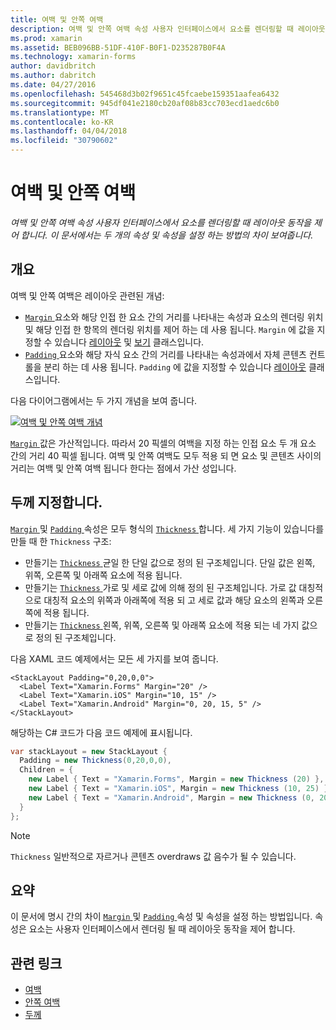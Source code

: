 ```yaml
---
title: 여백 및 안쪽 여백
description: 여백 및 안쪽 여백 속성 사용자 인터페이스에서 요소를 렌더링할 때 레이아웃 동작을 제어 합니다. 이 문서에서는 두 개의 속성 및 속성을 설정 하는 방법의 차이 보여줍니다.
ms.prod: xamarin
ms.assetid: BEB096BB-51DF-410F-B0F1-D235287B0F4A
ms.technology: xamarin-forms
author: davidbritch
ms.author: dabritch
ms.date: 04/27/2016
ms.openlocfilehash: 545468d3b02f9651c45fcaebe159351aafea6432
ms.sourcegitcommit: 945df041e2180cb20af08b83cc703ecd1aedc6b0
ms.translationtype: MT
ms.contentlocale: ko-KR
ms.lasthandoff: 04/04/2018
ms.locfileid: "30790602"
---
```

# <a name="margin-and-padding"></a>여백 및 안쪽 여백

_여백 및 안쪽 여백 속성 사용자 인터페이스에서 요소를 렌더링할 때 레이아웃 동작을 제어 합니다. 이 문서에서는 두 개의 속성 및 속성을 설정 하는 방법의 차이 보여줍니다._

## <a name="overview"></a>개요

여백 및 안쪽 여백은 레이아웃 관련된 개념:

- [ `Margin` ](https://developer.xamarin.com/api/property/Xamarin.Forms.View.Margin/) 요소와 해당 인접 한 요소 간의 거리를 나타내는 속성과 요소의 렌더링 위치 및 해당 인접 한 항목의 렌더링 위치를 제어 하는 데 사용 됩니다. `Margin` 에 값을 지정할 수 있습니다 [레이아웃](~/xamarin-forms/user-interface/controls/layouts.md) 및 [보기](~/xamarin-forms/user-interface/controls/views.md) 클래스입니다.
- [ `Padding` ](https://developer.xamarin.com/api/property/Xamarin.Forms.Layout.Padding/) 요소와 해당 자식 요소 간의 거리를 나타내는 속성과에서 자체 콘텐츠 컨트롤을 분리 하는 데 사용 됩니다. `Padding` 에 값을 지정할 수 있습니다 [레이아웃](~/xamarin-forms/user-interface/controls/layouts.md) 클래스입니다.

다음 다이어그램에서는 두 가지 개념을 보여 줍니다.

[![](margin-and-padding-images/margins-and-padding-sml.png "여백 및 안쪽 여백 개념")](margin-and-padding-images/margins-and-padding.png#lightbox "여백 및 안쪽 여백 개념")

[ `Margin` ](https://developer.xamarin.com/api/property/Xamarin.Forms.View.Margin/) 값은 가산적입니다. 따라서 20 픽셀의 여백을 지정 하는 인접 요소 두 개 요소 간의 거리 40 픽셀 됩니다. 여백 및 안쪽 여백도 모두 적용 되 면 요소 및 콘텐츠 사이의 거리는 여백 및 안쪽 여백 됩니다 한다는 점에서 가산 성입니다.

## <a name="specifying-a-thickness"></a>두께 지정합니다.

[ `Margin` ](https://developer.xamarin.com/api/property/Xamarin.Forms.View.Margin/) 및 [ `Padding` ](https://developer.xamarin.com/api/property/Xamarin.Forms.Layout.Padding/) 속성은 모두 형식의 [ `Thickness` ](https://developer.xamarin.com/api/type/Xamarin.Forms.Thickness/)합니다. 세 가지 기능이 있습니다를 만들 때 한 `Thickness` 구조:

- 만들기는 [ `Thickness` ](https://developer.xamarin.com/api/type/Xamarin.Forms.Thickness/) 균일 한 단일 값으로 정의 된 구조체입니다. 단일 값은 왼쪽, 위쪽, 오른쪽 및 아래쪽 요소에 적용 됩니다.
- 만들기는 [ `Thickness` ](https://developer.xamarin.com/api/type/Xamarin.Forms.Thickness/) 가로 및 세로 값에 의해 정의 된 구조체입니다. 가로 값 대칭적으로 대칭적 요소의 위쪽과 아래쪽에 적용 되 고 세로 값과 해당 요소의 왼쪽과 오른쪽에 적용 됩니다.
- 만들기는 [ `Thickness` ](https://developer.xamarin.com/api/type/Xamarin.Forms.Thickness/) 왼쪽, 위쪽, 오른쪽 및 아래쪽 요소에 적용 되는 네 가지 값으로 정의 된 구조체입니다.

다음 XAML 코드 예제에서는 모든 세 가지를 보여 줍니다.

```xaml
<StackLayout Padding="0,20,0,0">
  <Label Text="Xamarin.Forms" Margin="20" />
  <Label Text="Xamarin.iOS" Margin="10, 15" />
  <Label Text="Xamarin.Android" Margin="0, 20, 15, 5" />
</StackLayout>
```

해당하는 C# 코드가 다음 코드 예제에 표시됩니다.

```csharp
var stackLayout = new StackLayout {
  Padding = new Thickness(0,20,0,0),
  Children = {
    new Label { Text = "Xamarin.Forms", Margin = new Thickness (20) },
    new Label { Text = "Xamarin.iOS", Margin = new Thickness (10, 25) },
    new Label { Text = "Xamarin.Android", Margin = new Thickness (0, 20, 15, 5) }
  }
};
```

> [!NOTE]
> `Thickness` 일반적으로 자르거나 콘텐츠 overdraws 값 음수가 될 수 있습니다.

## <a name="summary"></a>요약

이 문서에 명시 간의 차이 [ `Margin` ](https://developer.xamarin.com/api/property/Xamarin.Forms.View.Margin/) 및 [ `Padding` ](https://developer.xamarin.com/api/property/Xamarin.Forms.Layout.Padding/) 속성 및 속성을 설정 하는 방법입니다. 속성은 요소는 사용자 인터페이스에서 렌더링 될 때 레이아웃 동작을 제어 합니다.


## <a name="related-links"></a>관련 링크

- [여백](https://developer.xamarin.com/api/property/Xamarin.Forms.View.Margin/)
- [안쪽 여백](https://developer.xamarin.com/api/property/Xamarin.Forms.Layout.Padding/)
- [두께](https://developer.xamarin.com/api/type/Xamarin.Forms.Thickness/)
